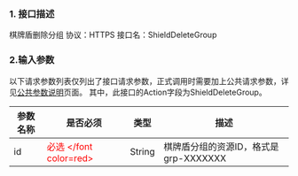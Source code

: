 ### 1. 接口描述
棋牌盾删除分组
协议：HTTPS 
接口名：ShieldDeleteGroup

### 2.输入参数
以下请求参数列表仅列出了接口请求参数，正式调用时需要加上公共请求参数，详见[公共参数说明](http://tce.fsphere.cn/document/product/295/7279)页面。
其中，此接口的Action字段为ShieldDeleteGroup。

| 参数名称 | 是否必须 | 类型 | 描述 |
|---------|---------|---------|---------|
|id | <font color=red>必选 </font color=red> | String |棋牌盾分组的资源ID，格式是grp-XXXXXXX |
